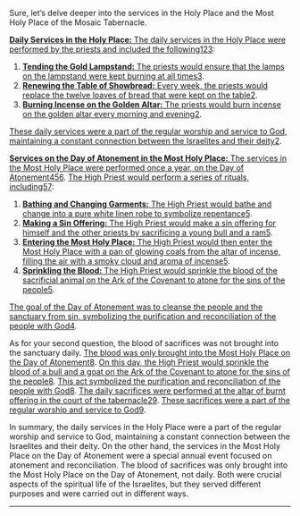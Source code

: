 Sure, let’s delve deeper into the services in the Holy Place and the Most Holy Place of the Mosaic Tabernacle.

[**Daily Services in the Holy Place:** The daily services in the Holy Place were performed by the priests and included the following](https://www.jesuswalk.com/moses/7_tabernacle.htm)[1](https://www.jesuswalk.com/moses/7_tabernacle.htm)[2](http://www.projectrestore.com/library/whispers/04_daily_services.htm)[3](https://israelmyglory.org/article/the-high-priest-christ-in-the-sanctuary/):

1. [**Tending the Gold Lampstand:** The priests would ensure that the lamps on the lampstand were kept burning at all times](https://israelmyglory.org/article/the-high-priest-christ-in-the-sanctuary/)[3](https://israelmyglory.org/article/the-high-priest-christ-in-the-sanctuary/).
2. [**Renewing the Table of Showbread:** Every week, the priests would replace the twelve loaves of bread that were kept on the table](http://www.projectrestore.com/library/whispers/04_daily_services.htm)[2](http://www.projectrestore.com/library/whispers/04_daily_services.htm).
3. [**Burning Incense on the Golden Altar:** The priests would burn incense on the golden altar every morning and evening](http://www.projectrestore.com/library/whispers/04_daily_services.htm)[2](http://www.projectrestore.com/library/whispers/04_daily_services.htm).

[These daily services were a part of the regular worship and service to God, maintaining a constant connection between the Israelites and their deity](http://www.projectrestore.com/library/whispers/04_daily_services.htm)[2](http://www.projectrestore.com/library/whispers/04_daily_services.htm).

[**Services on the Day of Atonement in the Most Holy Place:** The services in the Most Holy Place were performed once a year, on the Day of Atonement](https://www.bibleoutlines.com/hebrews-91-10-worship-under-the-old-covenant-system/)[4](https://www.bibleoutlines.com/hebrews-91-10-worship-under-the-old-covenant-system/)[5](https://www.learnreligions.com/day-of-atonement-700180)[6](https://www.gotquestions.org/Most-Holy-Place.html). [The High Priest would perform a series of rituals, including](https://www.jesuswalk.com/moses/7_tabernacle.htm)[5](https://www.learnreligions.com/day-of-atonement-700180)[7](https://jesuscandoit.com/day-of-atonement-significance/):

1. [**Bathing and Changing Garments:** The High Priest would bathe and change into a pure white linen robe to symbolize repentance](https://www.learnreligions.com/day-of-atonement-700180)[5](https://www.learnreligions.com/day-of-atonement-700180).
2. [**Making a Sin Offering:** The High Priest would make a sin offering for himself and the other priests by sacrificing a young bull and a ram](https://www.learnreligions.com/day-of-atonement-700180)[5](https://www.learnreligions.com/day-of-atonement-700180).
3. [**Entering the Most Holy Place:** The High Priest would then enter the Most Holy Place with a pan of glowing coals from the altar of incense, filling the air with a smoky cloud and aroma of incense](https://www.learnreligions.com/day-of-atonement-700180)[5](https://www.learnreligions.com/day-of-atonement-700180).
4. [**Sprinkling the Blood:** The High Priest would sprinkle the blood of the sacrificial animal on the Ark of the Covenant to atone for the sins of the people](https://www.learnreligions.com/day-of-atonement-700180)[5](https://www.learnreligions.com/day-of-atonement-700180).

[The goal of the Day of Atonement was to cleanse the people and the sanctuary from sin, symbolizing the purification and reconciliation of the people with God](https://www.bibleoutlines.com/hebrews-91-10-worship-under-the-old-covenant-system/)[4](https://www.bibleoutlines.com/hebrews-91-10-worship-under-the-old-covenant-system/).

As for your second question, the blood of sacrifices was not brought into the sanctuary daily. [The blood was only brought into the Most Holy Place on the Day of Atonement](https://www.learnreligions.com/tabernacle-offerings-700113)[8](https://www.learnreligions.com/tabernacle-offerings-700113). [On this day, the High Priest would sprinkle the blood of a bull and a goat on the Ark of the Covenant to atone for the sins of the people](https://www.learnreligions.com/tabernacle-offerings-700113)[8](https://www.learnreligions.com/tabernacle-offerings-700113). [This act symbolized the purification and reconciliation of the people with God](https://www.learnreligions.com/tabernacle-offerings-700113)[8](https://www.learnreligions.com/tabernacle-offerings-700113). [The daily sacrifices were performed at the altar of burnt offering in the court of the tabernacle](http://www.projectrestore.com/library/whispers/04_daily_services.htm)[2](http://www.projectrestore.com/library/whispers/04_daily_services.htm)[9](https://www.crossway.org/articles/the-provision-of-sacrifice-in-the-old-testament/). [These sacrifices were a part of the regular worship and service to God](https://www.crossway.org/articles/the-provision-of-sacrifice-in-the-old-testament/)[9](https://www.crossway.org/articles/the-provision-of-sacrifice-in-the-old-testament/).

In summary, the daily services in the Holy Place were a part of the regular worship and service to God, maintaining a constant connection between the Israelites and their deity. On the other hand, the services in the Most Holy Place on the Day of Atonement were a special annual event focused on atonement and reconciliation. The blood of sacrifices was only brought into the Most Holy Place on the Day of Atonement, not daily. Both were crucial aspects of the spiritual life of the Israelites, but they served different purposes and were carried out in different ways.

---
